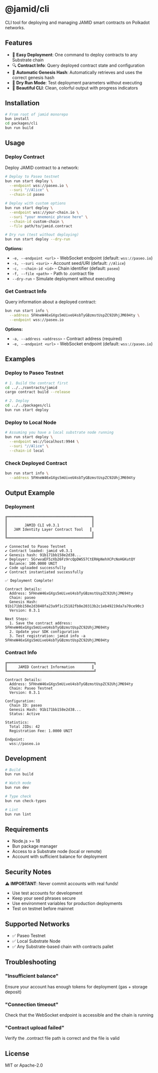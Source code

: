 # @jamid/cli

CLI tool for deploying and managing JAMID smart contracts on Polkadot networks.

## Features

- 🚀 **Easy Deployment**: One command to deploy contracts to any Substrate chain
- 🔍 **Contract Info**: Query deployed contract state and configuration
- 🔐 **Automatic Genesis Hash**: Automatically retrieves and uses the correct genesis hash
- 🧪 **Dry Run Mode**: Test deployment parameters without executing
- 🎨 **Beautiful CLI**: Clean, colorful output with progress indicators

## Installation

```bash
# From root of jamid monorepo
bun install
cd packages/cli
bun run build
```

## Usage

### Deploy Contract

Deploy JAMID contract to a network:

```bash
# Deploy to Paseo testnet
bun run start deploy \
  --endpoint wss://paseo.io \
  --suri "//Alice" \
  --chain-id paseo

# Deploy with custom options
bun run start deploy \
  --endpoint wss://your-chain.io \
  --suri "your mnemonic phrase here" \
  --chain-id custom-chain \
  --file path/to/jamid.contract

# Dry run (test without deploying)
bun run start deploy --dry-run
```

**Options:**
- `-e, --endpoint <url>` - WebSocket endpoint (default: `wss://paseo.io`)
- `-s, --suri <suri>` - Account seed/URI (default: `//Alice`)
- `-c, --chain-id <id>` - Chain identifier (default: `paseo`)
- `-f, --file <path>` - Path to .contract file
- `--dry-run` - Simulate deployment without executing

### Get Contract Info

Query information about a deployed contract:

```bash
bun run start info \
  --address 5FHneW46xGXgs5mUiveU4sbTyGBzmstUspZC92UhjJM694ty \
  --endpoint wss://paseo.io
```

**Options:**
- `-a, --address <address>` - Contract address (required)
- `-e, --endpoint <url>` - WebSocket endpoint (default: `wss://paseo.io`)

## Examples

### Deploy to Paseo Testnet

```bash
# 1. Build the contract first
cd ../../contracts/jamid
cargo contract build --release

# 2. Deploy
cd ../../packages/cli
bun run start deploy
```

### Deploy to Local Node

```bash
# Assuming you have a local substrate node running
bun run start deploy \
  --endpoint ws://localhost:9944 \
  --suri "//Alice" \
  --chain-id local
```

### Check Deployed Contract

```bash
bun run start info \
  --address 5FHneW46xGXgs5mUiveU4sbTyGBzmstUspZC92UhjJM694ty
```

## Output Example

### Deployment
```
╔═══════════════════════════════════════╗
║                                       ║
║        JAMID CLI v0.3.1               ║
║   JAM Identity Layer Contract Tool   ║
║                                       ║
╚═══════════════════════════════════════╝

✔ Connected to Paseo Testnet
✔ Contract loaded: jamid v0.3.1
✔ Genesis hash: 91b171bb158e2d38...
✔ Deployer: 5GrwvaEF5zXb26Fz9rcQpDWS57CtERHpNehXCPcNoHGKutQY
  Balance: 100.0000 UNIT
✔ Code uploaded successfully
✔ Contract instantiated successfully

✅ Deployment Complete!

Contract Details:
  Address: 5FHneW46xGXgs5mUiveU4sbTyGBzmstUspZC92UhjJM694ty
  Chain: paseo
  Genesis Hash: 91b171bb158e2d3848fa23a9f1c25182fb8e20313b2c1eb49219da7a70ce90c3
  Version: 0.3.1

Next Steps:
  1. Save the contract address: 5FHneW46xGXgs5mUiveU4sbTyGBzmstUspZC92UhjJM694ty
  2. Update your SDK configuration
  3. Test registration: jamid info -a 5FHneW46xGXgs5mUiveU4sbTyGBzmstUspZC92UhjJM694ty
```

### Contract Info
```
╔════════════════════════════════════════╗
║     JAMID Contract Information        ║
╚════════════════════════════════════════╝

Contract Details:
  Address: 5FHneW46xGXgs5mUiveU4sbTyGBzmstUspZC92UhjJM694ty
  Chain: Paseo Testnet
  Version: 0.3.1

Configuration:
  Chain ID: paseo
  Genesis Hash: 91b171bb158e2d38...
  Status: Active

Statistics:
  Total JIDs: 42
  Registration Fee: 1.0000 UNIT

Endpoint:
  wss://paseo.io
```

## Development

```bash
# Build
bun run build

# Watch mode
bun run dev

# Type check
bun run check-types

# Lint
bun run lint
```

## Requirements

- Node.js >= 18
- Bun package manager
- Access to a Substrate node (local or remote)
- Account with sufficient balance for deployment

## Security Notes

⚠️ **IMPORTANT**: Never commit accounts with real funds!

- Use test accounts for development
- Keep your seed phrases secure
- Use environment variables for production deployments
- Test on testnet before mainnet

## Supported Networks

- ✅ Paseo Testnet
- ✅ Local Substrate Node
- ✅ Any Substrate-based chain with contracts pallet

## Troubleshooting

### "Insufficient balance"
Ensure your account has enough tokens for deployment (gas + storage deposit)

### "Connection timeout"
Check that the WebSocket endpoint is accessible and the chain is running

### "Contract upload failed"
Verify the .contract file path is correct and the file is valid

## License

MIT or Apache-2.0

